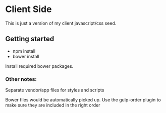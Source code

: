 # Client Side 


This is just a version of my client javascript/css seed.

## Getting started

- npm install
- bower install

Install required bower packages.


### Other notes:
Separate vendor/app files for styles and scripts

Bower files would be automatically picked up.
Use the gulp-order plugin to make sure they are included in the right order